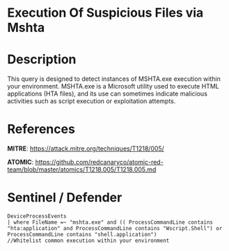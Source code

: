 # Execution Of Suspicious Files via Mshta

# Description
 This query is designed to detect instances of MSHTA.exe execution within your environment. MSHTA.exe is a Microsoft utility used to execute HTML applications (HTA files), and its use can sometimes indicate malicious activities such as script execution or exploitation attempts.

# References
**MITRE**: https://attack.mitre.org/techniques/T1218/005/

**ATOMIC**: https://github.com/redcanaryco/atomic-red-team/blob/master/atomics/T1218.005/T1218.005.md

# Sentinel / Defender
```kql
DeviceProcessEvents
| where FileName =~ "mshta.exe" and (( ProcessCommandLine contains "hta:application" and ProcessCommandLine contains "Wscript.Shell") or ProcessCommandLine contains "shell.application")
//Whitelist common execution within your environment
```

